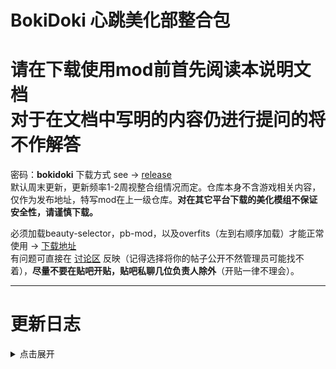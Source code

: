 # BokiDoki 心跳美化部整合包

# 请在下载使用mod前首先阅读本说明文档<br>对于在文档中写明的内容仍进行提问的将不作解答

</div>

密码：**bokidoki**
下载方式 see -> [release](https://github.com/BokiDoki-Beautification-Department/BokiDoki/releases/latest) <br>
默认周末更新，更新频率1-2周视整合组情况而定。仓库本身不含游戏相关内容，仅作为发布地址，特写mod在上一级仓库。**对在其它平台下载的美化模组不保证安全性，请谨慎下载。**

必须加载beauty-selector，pb-mod，以及overfits（左到右顺序加载）才能正常使用 -> [下载地址](https://github.com/BokiDoki-Beautification-Department/Meow) <br>
有问题可直接在 [讨论区](https://github.com/orgs/BokiDoki-Beautification-Department/discussions) 反映（记得选择将你的帖子公开不然管理员可能找不着），**尽量不要在贴吧开贴，贴吧私聊几位负责人除外**（开贴一律不理会）。

---

# 更新日志
<details>
<summary>点击展开</summary>
> 2023.11.15 - v1.1.0 - 修复v1.0.0的bug，补充icon，添加对mod导入顺序的错误处理<br>
> 2023.11.14 - v1.0.0
</details>
